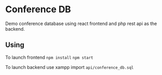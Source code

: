 # Conference DB

Demo conference database using react frontend and php rest api as the backend.

## Using

To launch frontend
`npm install`
`npm start`

To launch backend
use xampp
import `api/conference_db.sql`
